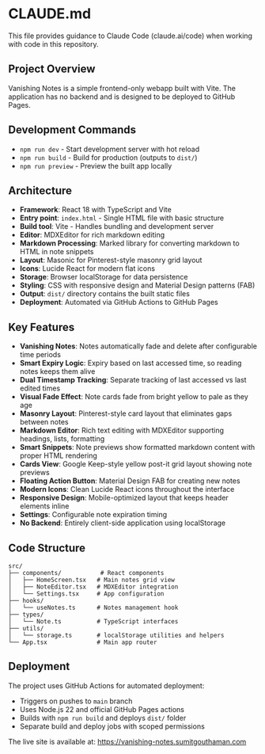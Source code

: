 # CLAUDE.md

This file provides guidance to Claude Code (claude.ai/code) when working with code in this repository.

## Project Overview

Vanishing Notes is a simple frontend-only webapp built with Vite. The application has no backend and is designed to be deployed to GitHub Pages.

## Development Commands

- `npm run dev` - Start development server with hot reload
- `npm run build` - Build for production (outputs to `dist/`)
- `npm run preview` - Preview the built app locally

## Architecture

- **Framework**: React 18 with TypeScript and Vite
- **Entry point**: `index.html` - Single HTML file with basic structure
- **Build tool**: Vite - Handles bundling and development server
- **Editor**: MDXEditor for rich markdown editing
- **Markdown Processing**: Marked library for converting markdown to HTML in note snippets
- **Layout**: Masonic for Pinterest-style masonry grid layout
- **Icons**: Lucide React for modern flat icons
- **Storage**: Browser localStorage for data persistence
- **Styling**: CSS with responsive design and Material Design patterns (FAB)
- **Output**: `dist/` directory contains the built static files
- **Deployment**: Automated via GitHub Actions to GitHub Pages

## Key Features

- **Vanishing Notes**: Notes automatically fade and delete after configurable time periods
- **Smart Expiry Logic**: Expiry based on last accessed time, so reading notes keeps them alive
- **Dual Timestamp Tracking**: Separate tracking of last accessed vs last edited times
- **Visual Fade Effect**: Note cards fade from bright yellow to pale as they age
- **Masonry Layout**: Pinterest-style card layout that eliminates gaps between notes
- **Markdown Editor**: Rich text editing with MDXEditor supporting headings, lists, formatting
- **Smart Snippets**: Note previews show formatted markdown content with proper HTML rendering
- **Cards View**: Google Keep-style yellow post-it grid layout showing note previews
- **Floating Action Button**: Material Design FAB for creating new notes
- **Modern Icons**: Clean Lucide React icons throughout the interface
- **Responsive Design**: Mobile-optimized layout that keeps header elements inline
- **Settings**: Configurable note expiration timing
- **No Backend**: Entirely client-side application using localStorage

## Code Structure

```
src/
├── components/           # React components
│   ├── HomeScreen.tsx   # Main notes grid view
│   ├── NoteEditor.tsx   # MDXEditor integration
│   └── Settings.tsx     # App configuration
├── hooks/
│   └── useNotes.ts      # Notes management hook
├── types/
│   └── Note.ts          # TypeScript interfaces
├── utils/
│   └── storage.ts       # localStorage utilities and helpers
└── App.tsx              # Main app router
```

## Deployment

The project uses GitHub Actions for automated deployment:
- Triggers on pushes to `main` branch
- Uses Node.js 22 and official GitHub Pages actions
- Builds with `npm run build` and deploys `dist/` folder
- Separate build and deploy jobs with scoped permissions

The live site is available at: https://vanishing-notes.sumitgouthaman.com